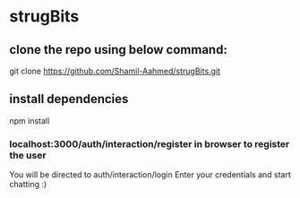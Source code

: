 # strugBits
## clone the repo using below command:
git clone  https://github.com/Shamil-Aahmed/strugBits.git

## install dependencies
npm install

### localhost:3000/auth/interaction/register in browser to register the user
You will be directed to auth/interaction/login
Enter your credentials and start chatting :)
